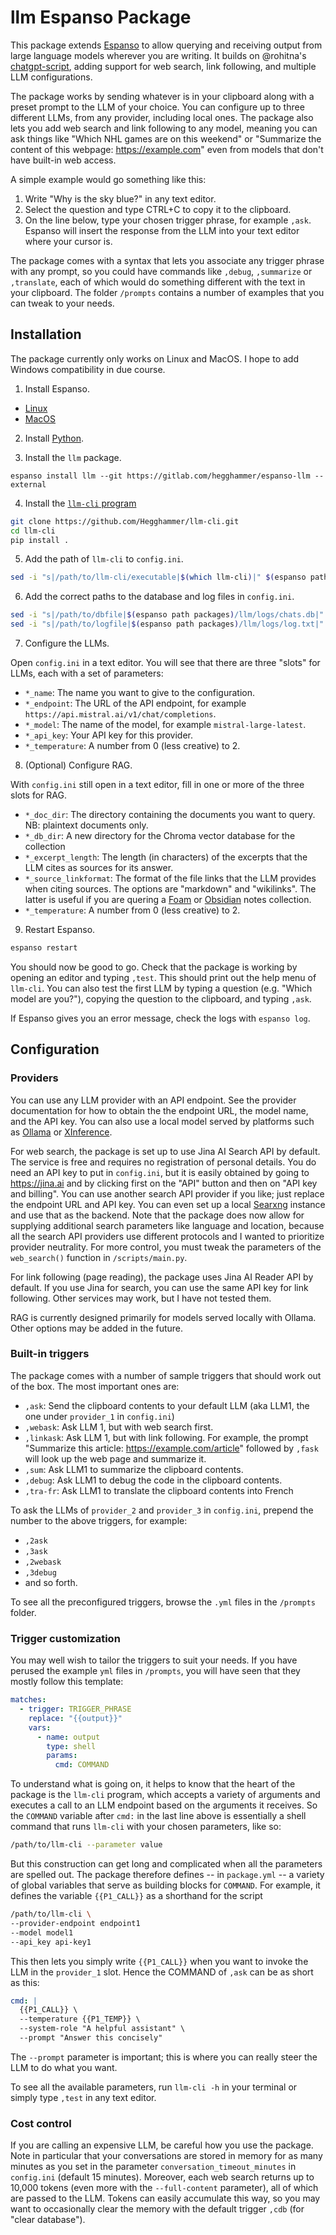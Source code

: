 # llm Espanso Package

This package extends [Espanso](https://espanso.org) to allow querying and receiving output from large language models wherever you are writing. It builds on @rohitna's [chatgpt-script](https://github.com/rohitna/chatgpt-script), adding support for web search, link following, and multiple LLM configurations.

The package works by sending whatever is in your clipboard along with a preset prompt to the LLM of your choice. You can configure up to three different LLMs, from any provider, including local ones. The package also lets you add web search and link following to any model, meaning you can ask things like "Which NHL games are on this weekend" or "Summarize the content of this webpage: https://example.com" even from models that don't have built-in web access. 

A simple example would go something like this:

1. Write "Why is the sky blue?" in any text editor.
2. Select the question and type CTRL+C to copy it to the clipboard.
3. On the line below, type your chosen trigger phrase, for example `,ask`. Espanso will insert the response from the LLM into your text editor where your cursor is. 

The package comes with a syntax that lets you associate any trigger phrase with any prompt, so you could have commands like `,debug`, `,summarize` or `,translate`, each of which would do something different with the text in your clipboard. The folder `/prompts` contains a number of examples that you can tweak to your needs. 

## Installation

The package currently only works on Linux and MacOS. I hope to add Windows compatibility in due course.

1. Install Espanso.

- [Linux](https://espanso.org/docs/install/linux/)
- [MacOS](https://espanso.org/docs/install/mac/)

2. Install [Python](https://realpython.com/installing-python/).

3. Install the `llm` package.

```
espanso install llm --git https://gitlab.com/hegghammer/espanso-llm --external
```

4. Install the [`llm-cli` program](https://github.com/Hegghammer/llm-cli)

```bash
git clone https://github.com/Hegghammer/llm-cli.git
cd llm-cli
pip install .
```

5. Add the path of `llm-cli` to `config.ini`.

```bash
sed -i "s|/path/to/llm-cli/executable|$(which llm-cli)|" $(espanso path packages)/llm/config.ini
```

6. Add the correct paths to the database and log files in `config.ini`.

```bash
sed -i "s|/path/to/dbfile|$(espanso path packages)/llm/logs/chats.db|" $(espanso path packages)/llm/config.ini
sed -i "s|/path/to/logfile|$(espanso path packages)/llm/logs/log.txt|" $(espanso path packages)/llm/config.ini
```

7. Configure the LLMs.

Open `config.ini` in a text editor. You will see that there are three "slots" for LLMs, each with a set of parameters:

- `*_name`: The name you want to give to the configuration. 
- `*_endpoint`: The URL of the API endpoint, for example `https://api.mistral.ai/v1/chat/completions`.
- `*_model`: The name of the model, for example `mistral-large-latest`.
- `*_api_key`: Your API key for this provider.
- `*_temperature`: A number from 0 (less creative) to 2. 

8. (Optional) Configure RAG.

With `config.ini` still open in a text editor, fill in one or more of the three slots for RAG. 

- `*_doc_dir`: The directory containing the documents you want to query. NB: plaintext documents only.
- `*_db_dir`: A new directory for the Chroma vector database for the collection 
- `*_excerpt_length`: The length (in characters) of the excerpts that the LLM cites as sources for its answer.
- `*_source_linkformat`: The format of the file links that the LLM provides when citing sources. The options are "markdown" and "wikilinks". The latter is useful if you are quering a [Foam](https://foambubble.github.io/foam/) or [Obsidian](https://obsidian.md) notes collection.
- `*_temperature`: A number from 0 (less creative) to 2.

9.  Restart Espanso.

```bash
espanso restart
```

You should now be good to go. Check that the package is working by opening an editor and typing `,test`. This should print out the help menu of `llm-cli`. You can also test the first LLM by typing a question (e.g. "Which model are you?"), copying the question to the clipboard, and typing `,ask`.

If Espanso gives you an error message, check the logs with `espanso log`.

## Configuration

### Providers

You can use any LLM provider with an API endpoint. See the provider documentation for how to obtain the the endpoint URL, the model name, and the API key. You can also use a local model served by platforms such as [Ollama](https://ollama.com) or [XInference](https://inference.readthedocs.io/en/latest/). 

For web search, the package is set up to use Jina AI Search API by default. The service is free and requires no registration of personal details. You do need an API key to put in `config.ini`, but it is easily obtained by going to https://jina.ai and by clicking first on the "API" button and then on "API key and billing". You can use another search API provider if you like; just replace the endpoint URL and API key. You can even set up a local [Searxng](https://docs.searxng.org) instance and use that as the backend. Note that the package does now allow for supplying additional search parameters like language and location, because all the search API providers use different protocols and I wanted to prioritize provider neutrality. For more control, you must tweak the parameters of the `web_search()` function in `/scripts/main.py`.

For link following (page reading), the package uses Jina AI Reader API by default. If you use Jina for search, you can use the same API key for link following. Other services may work, but I have not tested them.

RAG is currently designed primarily for models served locally with Ollama. Other options may be added in the future.

### Built-in triggers

The package comes with a number of sample triggers that should work out of the box. The most important ones are:

- `,ask`: Send the clipboard contents to your default LLM (aka LLM1, the one under `provider_1` in `config.ini`)
- `,webask`: Ask LLM 1, but with web search first.
- `,linkask`: Ask LLM 1, but with link following. For example, the prompt "Summarize this article: https://example.com/article" followed by `,fask` will look up the web page and summarize it.
- `,sum`: Ask LLM1 to summarize the clipboard contents. 
- `,debug`: Ask LLM1 to debug the code in the clipboard contents. 
- `,tra-fr`: Ask LLM1 to translate the clipboard contents into French

To ask the LLMs of `provider_2` and `provider_3` in `config.ini`, prepend the number to the above triggers, for example:
- `,2ask`
- `,3ask`
- `,2webask`
- `,3debug`
- and so forth.

To see all the preconfigured triggers, browse the `.yml` files in the `/prompts` folder.

### Trigger customization

You may well wish to tailor the triggers to suit your needs. If you have perused the example `yml` files in `/prompts`, you will have seen that they mostly follow this template:

```yaml
matches:
  - trigger: TRIGGER_PHRASE
    replace: "{{output}}"
    vars:
      - name: output
        type: shell
        params:
          cmd: COMMAND
```

To understand what is going on, it helps to know that the heart of the package is the `llm-cli` program, which accepts a variety of arguments and executes a call to an LLM endpoint based on the arguments it receives. So the `COMMAND` variable after `cmd:` in the last line above is essentially a shell command that runs `llm-cli` with your chosen parameters, like so:

```bash
/path/to/llm-cli --parameter value
```

But this construction can get long and complicated when all the parameters are spelled out. The package therefore defines -- in `package.yml` -- a variety of global variables that serve as building blocks for `COMMAND`. For example, it defines the variable `{{P1_CALL}}` as a shorthand for the script

```bash
/path/to/llm-cli \
--provider-endpoint endpoint1
--model model1
--api_key api-key1
```

This then lets you simply write `{{P1_CALL}}` when you want to invoke the LLM in the `provider_1` slot. Hence the COMMAND of `,ask` can be as short as this:

```yaml
cmd: |
  {{P1_CALL}} \
  --temperature {{P1_TEMP}} \
  --system-role "A helpful assistant" \
  --prompt "Answer this concisely"
```

The `--prompt` parameter is important; this is where you can really steer the LLM to do what you want. 

To see all the available parameters, run `llm-cli -h` in your terminal or simply type `,test` in any text editor.

### Cost control

If you are calling an expensive LLM, be careful how you use the package. Note in particular that your conversations are stored in memory for as many minutes as you set in the parameter `conversation_timeout_minutes` in `config.ini` (default 15 minutes). Moreover, each web search returns up to 10,000 tokens (even more with the `--full-content` parameter), all of which are passed to the LLM. Tokens can easily accumulate this way, so you may want to occasionally clear the memory with the default trigger `,cdb` (for "clear database").
